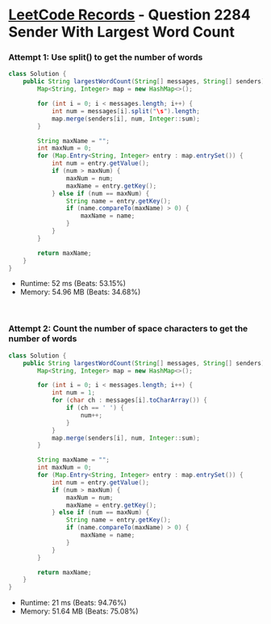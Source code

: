# [LeetCode Records](../../README.md) - Question 2284 Sender With Largest Word Count

### Attempt 1: Use split() to get the number of words
```java
class Solution {
    public String largestWordCount(String[] messages, String[] senders) {
        Map<String, Integer> map = new HashMap<>();

        for (int i = 0; i < messages.length; i++) {
            int num = messages[i].split("\s").length;
            map.merge(senders[i], num, Integer::sum);
        }

        String maxName = "";
        int maxNum = 0;
        for (Map.Entry<String, Integer> entry : map.entrySet()) {
            int num = entry.getValue();
            if (num > maxNum) {
                maxNum = num;
                maxName = entry.getKey();
            } else if (num == maxNum) {
                String name = entry.getKey();
                if (name.compareTo(maxName) > 0) {
                    maxName = name;
                }
            }
        }

        return maxName;
    }
}
```
- Runtime: 52 ms (Beats: 53.15%)
- Memory: 54.96 MB (Beats: 34.68%)

<br>

### Attempt 2: Count the number of space characters to get the number of words
```java
class Solution {
    public String largestWordCount(String[] messages, String[] senders) {
        Map<String, Integer> map = new HashMap<>();

        for (int i = 0; i < messages.length; i++) {
            int num = 1;
            for (char ch : messages[i].toCharArray()) {
                if (ch == ' ') {
                    num++;
                }
            }
            map.merge(senders[i], num, Integer::sum);
        }

        String maxName = "";
        int maxNum = 0;
        for (Map.Entry<String, Integer> entry : map.entrySet()) {
            int num = entry.getValue();
            if (num > maxNum) {
                maxNum = num;
                maxName = entry.getKey();
            } else if (num == maxNum) {
                String name = entry.getKey();
                if (name.compareTo(maxName) > 0) {
                    maxName = name;
                }
            }
        }

        return maxName;
    }
}
```
- Runtime: 21 ms (Beats: 94.76%)
- Memory: 51.64 MB (Beats: 75.08%)

<br>
